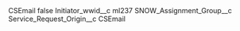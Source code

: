 <?xml version="1.0" encoding="UTF-8"?>
<CustomMetadata xmlns="http://soap.sforce.com/2006/04/metadata" xmlns:xsi="http://www.w3.org/2001/XMLSchema-instance" xmlns:xsd="http://www.w3.org/2001/XMLSchema">
    <label>CSEmail</label>
    <protected>false</protected>
    <values>
        <field>Initiator_wwid__c</field>
        <value xsi:type="xsd:string">ml237</value>
    </values>
    <values>
        <field>SNOW_Assignment_Group__c</field>
        <value xsi:nil="true"/>
    </values>
    <values>
        <field>Service_Request_Origin__c</field>
        <value xsi:type="xsd:string">CSEmail</value>
    </values>
</CustomMetadata>
